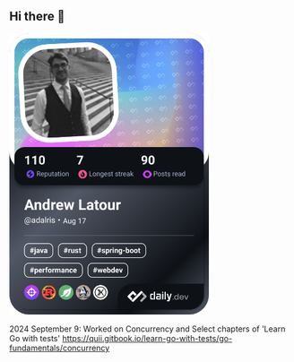 ## Hi there 👋

<a href="https://app.daily.dev/adalris"><img src="devcard.png" width="356" alt="AJ Latour's Dev Card"/></a>

<!--
**ajlatour/ajlatour** is a ✨ _special_ ✨ repository because its `README.md` (this file) appears on your GitHub profile.

Here are some ideas to get you started:

- 🔭 I’m currently working on ...
- 🌱 I’m currently learning ...
- 👯 I’m looking to collaborate on ...
- 🤔 I’m looking for help with ...
- 💬 Ask me about ...
- 📫 How to reach me: ...
- 😄 Pronouns: ...
- ⚡ Fun fact: ...
-->

2024
September
9: Worked on Concurrency and Select chapters of 'Learn Go with tests' https://quii.gitbook.io/learn-go-with-tests/go-fundamentals/concurrency